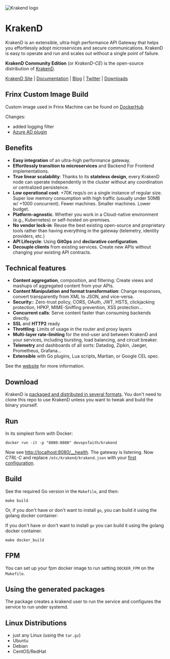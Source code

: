 ![Krakend logo](https://raw.githubusercontent.com/devopsfaith/krakend.io/master/images/logo.png)

# KrakenD
KrakenD is an extensible, ultra-high performance API Gateway that helps you effortlessly adopt microservices and secure communications. KrakenD is easy to operate and run and scales out without a single point of failure.

**KrakenD Community Edition** (or *KrakenD-CE*) is the open-source distribution of [KrakenD](https://www.krakend.io).

[KrakenD Site](https://www.krakend.io/) | [Documentation](https://www.krakend.io/docs/overview/introduction/) | [Blog](https://www.krakend.io/blog/) | [Twitter](https://twitter.com/krakend_io) | [Downloads](https://www.krakend.io/download/)

## Frinx Custom Image Build
Custom image used in Frinx Machine can be found on [DockerHub](https://hub.docker.com/r/frinx/krakend)

Changes:

- added logging filter 
- [Azure AD plugin](https://github.com/FRINXio/krakend-azure-plugin)

## Benefits

- **Easy integration** of an ultra-high performance gateway.
- **Effortlessly transition to microservices** and Backend For Frontend implementations.
- **True linear scalability**: Thanks to its **stateless design**, every KrakenD node can operate independently in the cluster without any coordination or centralized persistence.
- **Low operational cost**: +70K reqs/s on a single instance of regular size. Super low memory consumption with high traffic (usually under 50MB w/ +1000 concurrent). Fewer machines. Smaller machines. Lower budget.
- **Platform-agnostic**. Whether you work in a Cloud-native environment (e.g., Kubernetes) or self-hosted on-premises.
- **No vendor lock-in**: Reuse the best existing open-source and proprietary tools rather than having everything in the gateway (telemetry, identity providers, etc.)
- **API Lifecycle**: Using **GitOps** and **declarative configuration**.
- **Decouple clients** from existing services. Create new APIs without changing your existing API contracts.

## Technical features

- **Content aggregation**, composition, and filtering: Create views and mashups of aggregated content from your APIs.
- **Content Manipulation and format transformation**: Change responses, convert transparently from XML to JSON, and vice-versa.
- **Security:**: Zero-trust policy, CORS, OAuth, JWT, HSTS, clickjacking protection, HPKP, MIME-Sniffing prevention, XSS protection...
- **Concurrent calls**: Serve content faster than consuming backends directly.
- **SSL** and  **HTTP2** ready
- **Throttling**: Limits of usage in the router and proxy layers
- **Multi-layer rate-limiting** for the end-user and between KrakenD and your services, including bursting, load balancing, and circuit breaker.
- **Telemetry** and dashboards of all sorts: Datadog, Zipkin, Jaeger, Prometheus, Grafana...
- **Extensible** with Go plugins, Lua scripts, Martian, or Google CEL spec.

See the [website](https://www.krakend.io) for more information.

## Download
KrakenD is [packaged and distributed in several formats](https://www.krakend.io/download/). You don't need to clone this repo to use KrakenD unless you want to tweak and build the binary yourself.

## Run
In its simplest form with Docker:

    docker run -it -p "8080:8080" devopsfaith/krakend

Now see [http://localhost:8080/__health](http://localhost:8080/__health). The gateway is listening. Now *CTRL-C* and replace  `/etc/krakend/krakend.json` with your [first configuration](https://designer.krakend.io).

## Build
See the required Go version in the `Makefile`, and then:
```
make build
```

Or, if you don't have or don't want to install `go`, you can build it using the golang docker container:

If you don't have or don't want to install `go` you can build it using the golang docker container.
```
make docker_build
```

## FPM
You can set up your fpm docker image to run setting `DOCKER_FPM` on the `Makefile`.


## Using the generated packages
The package creates a krakend user to run the service and configures the service to run under systemd.

## Linux Distributions
* just any Linux (using the `tar.gz`)
* Ubuntu
* Debian
* CentOS/RedHat

